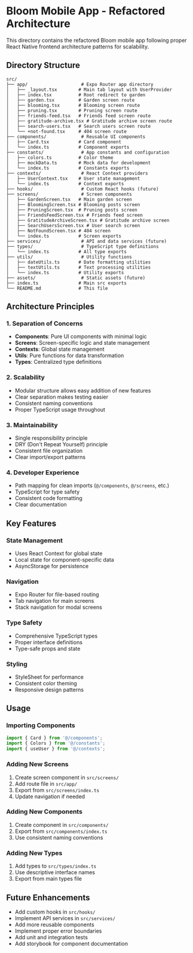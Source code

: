 # Bloom Mobile App - Refactored Architecture

This directory contains the refactored Bloom mobile app following proper React Native frontend architecture patterns for scalability.

## Directory Structure

```
src/
├── app/                    # Expo Router app directory
│   ├── _layout.tsx        # Main tab layout with UserProvider
│   ├── index.tsx          # Root redirect to garden
│   ├── garden.tsx         # Garden screen route
│   ├── blooming.tsx       # Blooming screen route
│   ├── pruning.tsx        # Pruning screen route
│   ├── friends-feed.tsx   # Friends feed screen route
│   ├── gratitude-archive.tsx # Gratitude archive screen route
│   ├── search-users.tsx   # Search users screen route
│   └── +not-found.tsx     # 404 screen route
├── components/             # Reusable UI components
│   ├── Card.tsx           # Card component
│   └── index.ts           # Component exports
├── constants/              # App constants and configuration
│   ├── colors.ts          # Color theme
│   ├── mockData.ts        # Mock data for development
│   └── index.ts           # Constants exports
├── contexts/               # React Context providers
│   ├── UserContext.tsx    # User state management
│   └── index.ts           # Context exports
├── hooks/                  # Custom React hooks (future)
├── screens/                # Screen components
│   ├── GardenScreen.tsx   # Main garden screen
│   ├── BloomingScreen.tsx # Blooming posts screen
│   ├── PruningScreen.tsx  # Pruning posts screen
│   ├── FriendsFeedScreen.tsx # Friends feed screen
│   ├── GratitudeArchiveScreen.tsx # Gratitude archive screen
│   ├── SearchUsersScreen.tsx # User search screen
│   ├── NotFoundScreen.tsx # 404 screen
│   └── index.ts           # Screen exports
├── services/               # API and data services (future)
├── types/                  # TypeScript type definitions
│   └── index.ts           # All type exports
├── utils/                  # Utility functions
│   ├── dateUtils.ts       # Date formatting utilities
│   ├── textUtils.ts       # Text processing utilities
│   └── index.ts           # Utility exports
├── assets/                 # Static assets (future)
├── index.ts               # Main src exports
└── README.md              # This file
```

## Architecture Principles

### 1. **Separation of Concerns**
- **Components**: Pure UI components with minimal logic
- **Screens**: Screen-specific logic and state management
- **Contexts**: Global state management
- **Utils**: Pure functions for data transformation
- **Types**: Centralized type definitions

### 2. **Scalability**
- Modular structure allows easy addition of new features
- Clear separation makes testing easier
- Consistent naming conventions
- Proper TypeScript usage throughout

### 3. **Maintainability**
- Single responsibility principle
- DRY (Don't Repeat Yourself) principle
- Consistent file organization
- Clear import/export patterns

### 4. **Developer Experience**
- Path mapping for clean imports (`@/components`, `@/screens`, etc.)
- TypeScript for type safety
- Consistent code formatting
- Clear documentation

## Key Features

### State Management
- Uses React Context for global state
- Local state for component-specific data
- AsyncStorage for persistence

### Navigation
- Expo Router for file-based routing
- Tab navigation for main screens
- Stack navigation for modal screens

### Type Safety
- Comprehensive TypeScript types
- Proper interface definitions
- Type-safe props and state

### Styling
- StyleSheet for performance
- Consistent color theming
- Responsive design patterns

## Usage

### Importing Components
```typescript
import { Card } from '@/components';
import { Colors } from '@/constants';
import { useUser } from '@/contexts';
```

### Adding New Screens
1. Create screen component in `src/screens/`
2. Add route file in `src/app/`
3. Export from `src/screens/index.ts`
4. Update navigation if needed

### Adding New Components
1. Create component in `src/components/`
2. Export from `src/components/index.ts`
3. Use consistent naming conventions

### Adding New Types
1. Add types to `src/types/index.ts`
2. Use descriptive interface names
3. Export from main types file

## Future Enhancements

- Add custom hooks in `src/hooks/`
- Implement API services in `src/services/`
- Add more reusable components
- Implement proper error boundaries
- Add unit and integration tests
- Add storybook for component documentation
